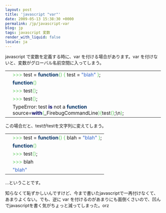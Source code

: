 ```yaml
---
layout: post
title: 'javascript "var"'
date: 2009-05-13 15:38:30 +0000
permalink: /jp/javascript-var
blog: jp
tags: javascript 変数
render_with_liquid: false
locale: ja
---
```


<p>javascript で変数を定義する時に、var を付ける場合があります。var を付けないと、変数がグローバル名前空間に入ってしまう。</p>

<div class="codeblock amc_javascript amc_short"><table><tr class="amc_code_odd"><td class="amc_line"><div class="amc1"></div></td><td><span style="color: #66cc66;">&gt;&gt;&gt;</span> test = <span style="color: #003366; font-weight: bold;">function</span><span style="color: #66cc66;">&#40;</span><span style="color: #66cc66;">&#41;</span> <span style="color: #66cc66;">&#123;</span> test = <span style="color: #3366CC;">&quot;blah&quot;</span> <span style="color: #66cc66;">&#125;</span>;<br /></td></tr><tr class="amc_code_even"><td class="amc_line"><div class="amc2"></div></td><td><span style="color: #003366; font-weight: bold;">function</span><span style="color: #66cc66;">&#40;</span><span style="color: #66cc66;">&#41;</span><br /></td></tr><tr class="amc_code_odd"><td class="amc_line"><div class="amc3"></div></td><td><span style="color: #66cc66;">&gt;&gt;&gt;</span> test<span style="color: #66cc66;">&#40;</span><span style="color: #66cc66;">&#41;</span>;<br /></td></tr><tr class="amc_code_even"><td class="amc_line"><div class="amc4"></div></td><td><span style="color: #66cc66;">&gt;&gt;&gt;</span> test<span style="color: #66cc66;">&#40;</span><span style="color: #66cc66;">&#41;</span>;<br /></td></tr><tr class="amc_code_odd"><td class="amc_line"><div class="amc5"></div></td><td>TypeError: test <span style="color: #000066; font-weight: bold;">is</span> not a <span style="color: #003366; font-weight: bold;">function</span> source=<span style="color: #000066; font-weight: bold;">with</span><span style="color: #66cc66;">&#40;</span>_FirebugCommandLine<span style="color: #66cc66;">&#41;</span><span style="color: #66cc66;">&#123;</span>test<span style="color: #66cc66;">&#40;</span><span style="color: #66cc66;">&#41;</span>;\n<span style="color: #66cc66;">&#125;</span>;</td></tr></table></div>

<p>この場合だと、testがtestを文字列に変えてしまう。</p>

<div class="codeblock amc_javascript amc_short"><table><tr class="amc_code_odd"><td class="amc_line"><div class="amc1"></div></td><td><span style="color: #66cc66;">&gt;&gt;&gt;</span> test = <span style="color: #003366; font-weight: bold;">function</span><span style="color: #66cc66;">&#40;</span><span style="color: #66cc66;">&#41;</span> <span style="color: #66cc66;">&#123;</span> blah = <span style="color: #3366CC;">&quot;blah&quot;</span> <span style="color: #66cc66;">&#125;</span>;<br /></td></tr><tr class="amc_code_even"><td class="amc_line"><div class="amc2"></div></td><td><span style="color: #003366; font-weight: bold;">function</span><span style="color: #66cc66;">&#40;</span><span style="color: #66cc66;">&#41;</span><br /></td></tr><tr class="amc_code_odd"><td class="amc_line"><div class="amc3"></div></td><td><span style="color: #66cc66;">&gt;&gt;&gt;</span> test<span style="color: #66cc66;">&#40;</span><span style="color: #66cc66;">&#41;</span>;<br /></td></tr><tr class="amc_code_even"><td class="amc_line"><div class="amc4"></div></td><td><span style="color: #66cc66;">&gt;&gt;&gt;</span> blah<br /></td></tr><tr class="amc_code_odd"><td class="amc_line"><div class="amc5"></div></td><td><span style="color: #3366CC;">&quot;blah&quot;</span></td></tr></table></div>

<p>...ということです。</p>

<p>知らなくて恥ずかしいんですけど、今まで書いたjavascriptで一再付けなくて、あまりよくない。でも、逆に var を付けるのがあまりにも面倒くさいので、凹んでjavascriptを書く気がちょっと減ってしまった。orz</p>
